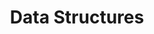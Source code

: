 ---
title: Data Structures
menu:
  sidebar:
    name: Data Structures
    identifier: Data Structures
    weight: 420
---